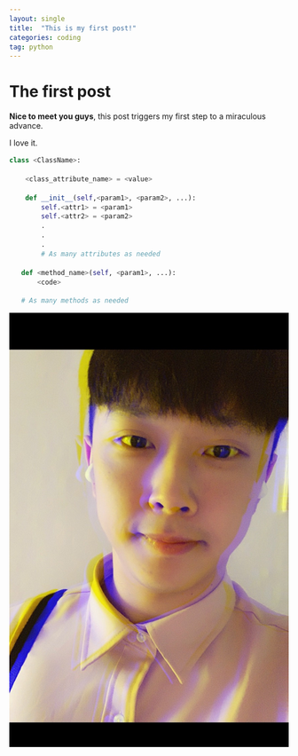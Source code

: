 ```yaml
---
layout: single
title:  "This is my first post!"
categories: coding
tag: python
---
```


# The first post

**Nice to meet you guys**, this post triggers my first step to a miraculous advance.

I love it.

```python
class <ClassName>:

    <class_attribute_name> = <value>

    def __init__(self,<param1>, <param2>, ...):
        self.<attr1> = <param1>
        self.<attr2> = <param2>
        .
        .
        .
        # As many attributes as needed
    
   def <method_name>(self, <param1>, ...):
       <code>
       
   # As many methods as needed
```


![KakaoTalk_20220222_231250504](../images/2021-02-22-first/KakaoTalk_20220222_231250504.jpg)
